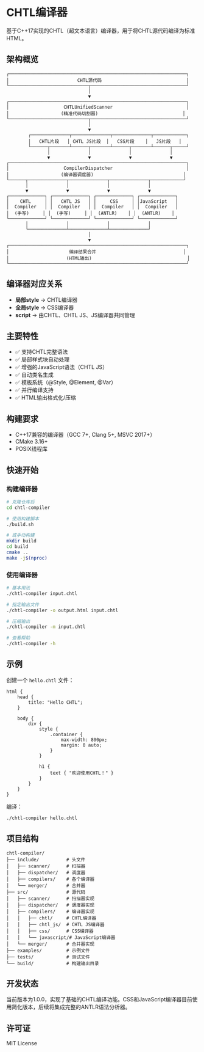 # CHTL编译器

基于C++17实现的CHTL（超文本语言）编译器，用于将CHTL源代码编译为标准HTML。

## 架构概览

```
┌─────────────────────────────────────────────────────────────────┐
│                         CHTL源代码                               │
└─────────────────────────────┬───────────────────────────────────┘
                              │
                              ▼
┌─────────────────────────────────────────────────────────────────┐
│                    CHTLUnifiedScanner                           │
│                   (精准代码切割器)                               │
└─────────────────────────────┬───────────────────────────────────┘
                              │
                              ▼
        ┌──────────────┬──────────────┬──────────────┬────────────┐
        │   CHTL片段   │ CHTL JS片段  │   CSS片段    │   JS片段   │
        └──────┬───────┴──────┬───────┴──────┬───────┴──────┬─────┘
               │              │              │              │
               ▼              ▼              ▼              ▼
┌─────────────────────────────────────────────────────────────────┐
│                    CompilerDispatcher                           │
│                   (编译器调度器)                                 │
└──────┬──────────────┬──────────────┬──────────────┬────────────┘
       │              │              │              │
       ▼              ▼              ▼              ▼
┌─────────────┐ ┌─────────────┐ ┌─────────────┐ ┌─────────────┐
│    CHTL     │ │   CHTL JS   │ │     CSS     │ │JavaScript   │
│  Compiler   │ │  Compiler   │ │  Compiler   │ │  Compiler   │
│  (手写)     │ │  (手写)     │ │  (ANTLR)    │ │  (ANTLR)    │
└─────────────┘ └─────────────┘ └─────────────┘ └─────────────┘
       │              │              │              │
       └──────────────┴──────────────┴──────────────┘
                              │
                              ▼
┌─────────────────────────────────────────────────────────────────┐
│                      编译结果合并                                │
│                     (HTML输出)                                   │
└─────────────────────────────────────────────────────────────────┘
```

## 编译器对应关系

- **局部style** → CHTL编译器
- **全局style** → CSS编译器  
- **script** → 由CHTL、CHTL JS、JS编译器共同管理

## 主要特性

- ✅ 支持CHTL完整语法
- ✅ 局部样式块自动处理
- ✅ 增强的JavaScript语法（CHTL JS）
- ✅ 自动类名生成
- ✅ 模板系统（@Style, @Element, @Var）
- ✅ 并行编译支持
- ✅ HTML输出格式化/压缩

## 构建要求

- C++17兼容的编译器（GCC 7+, Clang 5+, MSVC 2017+）
- CMake 3.16+
- POSIX线程库

## 快速开始

### 构建编译器

```bash
# 克隆仓库后
cd chtl-compiler

# 使用构建脚本
./build.sh

# 或手动构建
mkdir build
cd build
cmake ..
make -j$(nproc)
```

### 使用编译器

```bash
# 基本用法
./chtl-compiler input.chtl

# 指定输出文件
./chtl-compiler -o output.html input.chtl

# 压缩输出
./chtl-compiler -m input.chtl

# 查看帮助
./chtl-compiler -h
```

## 示例

创建一个 `hello.chtl` 文件：

```chtl
html {
    head {
        title: "Hello CHTL";
    }
    
    body {
        div {
            style {
                .container {
                    max-width: 800px;
                    margin: 0 auto;
                }
            }
            
            h1 {
                text { "欢迎使用CHTL！" }
            }
        }
    }
}
```

编译：

```bash
./chtl-compiler hello.chtl
```

## 项目结构

```
chtl-compiler/
├── include/          # 头文件
│   ├── scanner/      # 扫描器
│   ├── dispatcher/   # 调度器
│   ├── compilers/    # 各个编译器
│   └── merger/       # 合并器
├── src/              # 源代码
│   ├── scanner/      # 扫描器实现
│   ├── dispatcher/   # 调度器实现
│   ├── compilers/    # 编译器实现
│   │   ├── chtl/     # CHTL编译器
│   │   ├── chtl_js/  # CHTL JS编译器
│   │   ├── css/      # CSS编译器
│   │   └── javascript/# JavaScript编译器
│   └── merger/       # 合并器实现
├── examples/         # 示例文件
├── tests/            # 测试文件
└── build/            # 构建输出目录
```

## 开发状态

当前版本为1.0.0，实现了基础的CHTL编译功能。CSS和JavaScript编译器目前使用简化版本，后续将集成完整的ANTLR语法分析器。

## 许可证

MIT License